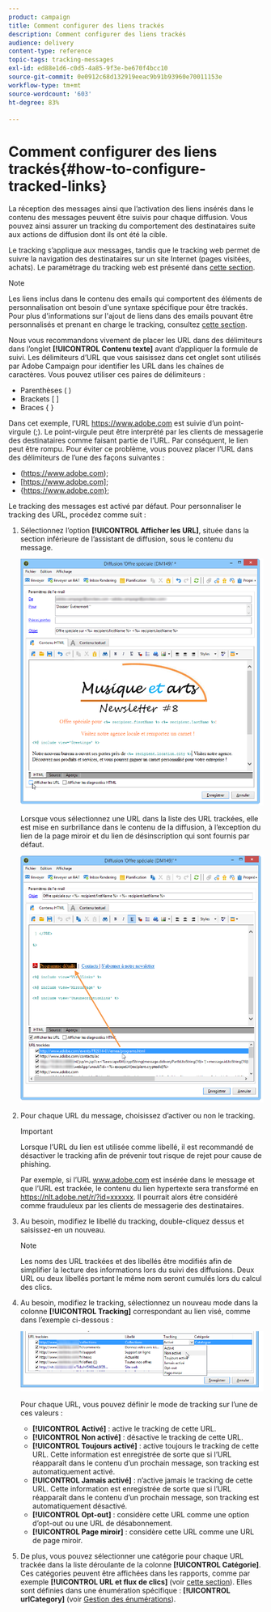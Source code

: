 ```yaml
---
product: campaign
title: Comment configurer des liens trackés
description: Comment configurer des liens trackés
audience: delivery
content-type: reference
topic-tags: tracking-messages
exl-id: ed88e1d6-c0d5-4a85-9f3e-be670f4bcc10
source-git-commit: 0e0912c68d132919eeac9b91b93960e70011153e
workflow-type: tm+mt
source-wordcount: '603'
ht-degree: 83%

---
```


# Comment configurer des liens trackés{#how-to-configure-tracked-links}

La réception des messages ainsi que l’activation des liens insérés dans le contenu des messages peuvent être suivis pour chaque diffusion. Vous pouvez ainsi assurer un tracking du comportement des destinataires suite aux actions de diffusion dont ils ont été la cible.

Le tracking s’applique aux messages, tandis que le tracking web permet de suivre la navigation des destinataires sur un site Internet (pages visitées, achats). Le paramétrage du tracking web est présenté dans [cette section](../../configuration/using/about-web-tracking.md).

>[!NOTE]
>
>Les liens inclus dans le contenu des emails qui comportent des éléments de personnalisation ont besoin d&#39;une syntaxe spécifique pour être trackés. Pour plus d&#39;informations sur l&#39;ajout de liens dans des emails pouvant être personnalisés et prenant en charge le tracking, consultez [cette section](tracking-personalized-links.md).

Nous vous recommandons vivement de placer les URL dans des délimiteurs dans l’onglet **[!UICONTROL Contenu texte]** avant d’appliquer la formule de suivi. Les délimiteurs d’URL que vous saisissez dans cet onglet sont utilisés par Adobe Campaign pour identifier les URL dans les chaînes de caractères. Vous pouvez utiliser ces paires de délimiteurs :
* Parenthèses ( )
* Brackets [ ]
* Braces { }

Dans cet exemple, l’URL https://www.adobe.com est suivie d’un point-virgule (;). Le point-virgule peut être interprété par les clients de messagerie des destinataires comme faisant partie de l’URL. Par conséquent, le lien peut être rompu. Pour éviter ce problème, vous pouvez placer l’URL dans des délimiteurs de l’une des façons suivantes :
* (https://www.adobe.com);
* [https://www.adobe.com];
* {https://www.adobe.com};

Le tracking des messages est activé par défaut. Pour personnaliser le tracking des URL, procédez comme suit :

1. Sélectionnez l’option **[!UICONTROL Afficher les URL]**, située dans la section inférieure de l’assistant de diffusion, sous le contenu du message.

   ![](assets/s_ncs_user_email_del_display_urls.png)

   Lorsque vous sélectionnez une URL dans la liste des URL trackées, elle est mise en surbrillance dans le contenu de la diffusion, à l’exception du lien de la page miroir et du lien de désinscription qui sont fournis par défaut.

   ![](assets/s_ncs_user_email_del_show_urls.png)

1. Pour chaque URL du message, choisissez d’activer ou non le tracking.

   >[!IMPORTANT]
   >
   >Lorsque l’URL du lien est utilisée comme libellé, il est recommandé de désactiver le tracking afin de prévenir tout risque de rejet pour cause de phishing.
   >
   >Par exemple, si l’URL www.adobe.com est insérée dans le message et que l’URL est trackée, le contenu du lien hypertexte sera transformé en https://nlt.adobe.net/r/?id=xxxxxx. Il pourrait alors être considéré comme frauduleux par les clients de messagerie des destinataires.

1. Au besoin, modifiez le libellé du tracking, double-cliquez dessus et saisissez-en un nouveau.

   >[!NOTE]
   >
   >Les noms des URL trackées et des libellés être modifiés afin de simplifier la lecture des informations lors du suivi des diffusions. Deux URL ou deux libellés portant le même nom seront cumulés lors du calcul des clics.

1. Au besoin, modifiez le tracking, sélectionnez un nouveau mode dans la colonne **[!UICONTROL Tracking]** correspondant au lien visé, comme dans l’exemple ci-dessous :

   ![](assets/s_ncs_user_select_tracking_mode.png)

   Pour chaque URL, vous pouvez définir le mode de tracking sur l’une de ces valeurs :

   * **[!UICONTROL Activé]** : active le tracking de cette URL.
   * **[!UICONTROL Non activé]** : désactive le tracking de cette URL.
   * **[!UICONTROL Toujours activé]** : active toujours le tracking de cette URL. Cette information est enregistrée de sorte que si l’URL réapparaît dans le contenu d’un prochain message, son tracking est automatiquement activé.
   * **[!UICONTROL Jamais activé]** : n’active jamais le tracking de cette URL. Cette information est enregistrée de sorte que si l’URL réapparaît dans le contenu d’un prochain message, son tracking est automatiquement désactivé.
   * **[!UICONTROL Opt-out]** : considère cette URL comme une option d’opt-out ou une URL de désabonnement.
   * **[!UICONTROL Page miroir]** : considère cette URL comme une URL de page miroir.

1. De plus, vous pouvez sélectionner une catégorie pour chaque URL trackée dans la liste déroulante de la colonne **[!UICONTROL Catégorie]**. Ces catégories peuvent être affichées dans les rapports, comme par exemple **[!UICONTROL URL et flux de clics]** (voir [cette section](../../reporting/using/reports-on-deliveries.md#urls-and-click-streams)). Elles sont définies dans une énumération spécifique : **[!UICONTROL urlCategory]** (voir [Gestion des énumérations](../../platform/using/managing-enumerations.md)).
